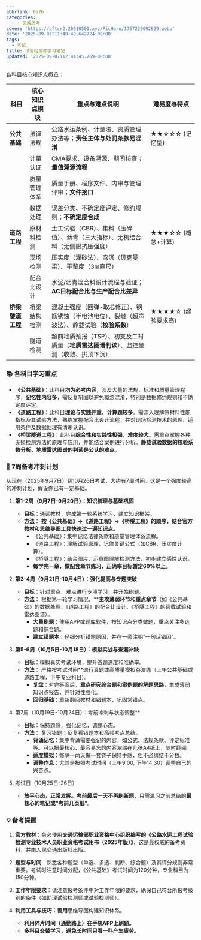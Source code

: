 ```yaml
---
abbrlink: 6e7b
categories:
  - - 见解思考
cover: 'https://cftcr2.20010501.xyz/PicHoro/1757220092629.webp'
date: '2025-09-07T11:40:40.642724+08:00'
tags:
  - 考试
title: 试验检测师学习笔记
updated: '2025-09-07T12:44:45.769+08:00'
---
```

各科目核心知识点概览：

| 科目                   | 核心知识点模块 | 重点与难点说明                                                                                        | 难易度与特点            |
| ---------------------- | -------------- | ----------------------------------------------------------------------------------------------------- | ----------------------- |
| **公共基础**     | 法律法规       | 公路水运条例、计量法、资质管理办法等；**责任主体与处罚条款易混淆**                              | ★★☆☆☆ (记忆型)     |
|                        | 计量认证       | CMA要求、设备溯源、期间核查；**量值溯源流程**                                                   |                         |
|                        | 质量管理体系   | 质量手册、程序文件、内审与管理评审；**文件接口**                                                |                         |
|                        | 数据处理       | 误差分类、不确定度评定、修约规则；**不确定度合成**                                              |                         |
| **道路工程**     | 原材料检测     | 土工试验（CBR）、集料（压碎值）、沥青（三大指标）、无机结合料（无侧限抗压强度）                       | ★★★☆☆ (概念+计算)  |
|                        | 现场检测       | 压实度（灌砂法）、弯沉（贝克曼梁）、平整度（3m直尺）                                                  |                         |
|                        | 配合比设计     | 水泥/沥青混合料设计流程与验证；**AC目标配合比与生产配合比差异**                                 |                         |
| **桥梁隧道工程** | 桥梁结构检测   | 混凝土强度（回弹-取芯修正）、钢筋锈蚀（半电池电位）、裂缝（超声波法）、静载试验（**校验系数**） | ★★★★☆ (经验要求高) |
|                        | 隧道检测       | 超前地质预报（TSP）、初支及二衬质量（**地质雷达图谱判读**）、监控量测（收敛、拱顶下沉）         |                         |

### 📚 各科目学习重点

* **《公共基础》**：此科目**均为必考内容**，涉及大量的法规、标准和质量管理程序，**记忆性内容多**，需反复巩固以避免概念混淆，特别是数据修约规则和不确定度评定。
* **《道路工程》**：此科目**理论与实践并重**，**计算题较多**。需深入理解原材料性能指标及其试验方法，熟练掌握配合比设计流程，并对现场检测技术的原理、适用条件及数据处理有清晰认识。
* **《桥梁隧道工程》**：此科目**综合性和实践性极强**，**难度较大**。需重点掌握各种无损检测方法的原理与应用，并能结合案例进行分析。**静载试验数据的校验系数分析、地质雷达图谱的判读是公认的难点**。

### 📅 7周备考冲刺计划

从现在（2025年9月7日）到10月26日考试，大约有7周时间。这是一个强度较高的冲刺计划，假设你已有一定基础。

1. **第1-2周（9月7日-9月20日）：知识梳理与基础巩固**

   * **目标**：通读教材，完成第一轮系统学习，建立知识框架。
   * **方法**：  **按《公共基础》→《道路工程》→《桥隧工程》的顺序，结合官方教材和思维导图工具快速过一遍知识点。**
     * 《公共基础》：集中记忆法律条款和质量管理体系流程。
     * 《道路工程》：理解试验原理，记住关键公式（如CBR、压实度计算）。
     * 《桥隧工程》：结合图片、示意图理解检测方法，初步建立感性认识。
     * **每学完一章，做配套章节练习，正确率目标暂定60%以上。**
2. **第3-4周（9月21日-10月4日）：强化提高与专题突破**

   * **目标**：针对重点、难点进行专项学习，并开始刷题。
   * **方法**： 根据第一轮学习情况，****主攻薄弱环节和重点章节**（如《公共基础》的数据处理、《道路工程》的配合比设计、《桥隧工程》的荷载试验和雷达图谱）。
     * **大量刷题**：使用APP或题库软件，按知识点分类做题，重点关注多选题和综合题。
     * **建立错题本**：仔细分析错题原因，并在一旁注明“一句话错因”。
3. **第5-6周（10月5日-10月18日）：模拟实战与查漏补缺**

   * **目标**：模拟真实考试环境，提升答题速度和准确率。
   * **方法**： 严格按考试时间**进行真题或高质量模拟卷演练（上午公共基础或道路工程，下午专业科目）。
     * **复盘**：对完答案后，**重点研究综合题和案例题的解题思路**，生成薄弱知识点报告，并针对性强化。
     * **回归基础**：重新翻阅教材和错题本，巩固常错点。
4. 第7周（10月19日-10月24日）：考前冲刺与状态调整**

   * **目标**：保持题感，强化记忆，调整心态。
   * **方法**： 复习错题：反复看错题本和高频考点总结。
     * **背诵记忆**：集中背诵需要强记的内容，如公式、法规条款、评定标准等。可以把最核心、最容易忘的内容浓缩在几张A4纸上，随时翻阅。
     * **适度模拟**：每隔一两天做一套卷子保持手感，但不必纠结于分数。
     * **调整作息**：尤其是按照考试时间（上午9:00, 下午14:30）调整自己的兴奋点。
5. 考试日（10月25日-26日）

   * **放平心态，正常发挥。考前最后一天不再刷新题**，只需温习之前总结的**最核心的笔记或“考前几页纸”**。

### 💡 备考提醒

1. **官方教材**：务必使用**交通运输部职业资格中心组织编写的《公路水运工程试验检测专业技术人员职业资格考试用书（2025年版）》**，这是最权威的备考资料，并由人民交通出版社出版。
2. **题型与时间**：熟悉各种题型（单选、多选、判断、综合题）及其评分规则非常重要。考试时注意时间分配，《公共基础》考试时间为120分钟，专业科目为150分钟。
3. **工作年限要求**：请注意报考条件中对工作年限的要求，确保自己符合所报考级别的条件（如助理试验检测师或试验检测师）。
4. ******利用工具与技巧**：善用****思维导图构建知识体系。

   * **利用碎片时间（通勤路上）在手机APP上刷题。**
   * **多科目交替学习，避免长时间只看一科产生疲劳。**
